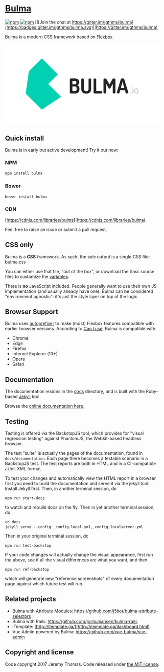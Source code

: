 # [Bulma](http://bulma.io)

[![npm](https://img.shields.io/npm/v/bulma.svg)](https://www.npmjs.com/package/bulma)
[![npm](https://img.shields.io/npm/dm/bulma.svg)](https://www.npmjs.com/package/bulma)
[![Join the chat at https://gitter.im/jgthms/bulma](https://badges.gitter.im/jgthms/bulma.svg)](https://gitter.im/jgthms/bulma)

Bulma is a modern CSS framework based on [Flexbox](https://developer.mozilla.org/en-US/docs/Web/CSS/CSS_Flexible_Box_Layout/Using_CSS_flexible_boxes).

[![Bulma: a Flexbox CSS framework](https://raw.githubusercontent.com/jgthms/bulma/master/docs/images/bulma-banner.png)](http://bulma.io)

## Quick install

Bulma is in early but active development! Try it out now:

### NPM

```sh
npm install bulma
```

### Bower

```sh
bower install bulma
```

### CDN

[https://cdnjs.com/libraries/bulma](https://cdnjs.com/libraries/bulma)

Feel free to raise an issue or submit a pull request.

## CSS only

Bulma is a **CSS** framework. As such, the sole output is a single CSS file: [bulma.css](https://github.com/jgthms/bulma/blob/master/css/bulma.css)

You can either use that file, "out of the box", or download the Sass source files to customize the [variables](http://bulma.io/documentation/overview/variables/).

There is **no** JavaScript included. People generally want to use their own JS implementation (and usually already have one). Bulma can be considered "environment agnostic": it's just the style layer on top of the logic.

## Browser Support

Bulma uses [autoprefixer](https://github.com/postcss/autoprefixer) to make (most) Flexbox features compatible with earlier browser versions. According to [Can I use](http://caniuse.com/#feat=flexbox), Bulma is compatible with:

* Chrome
* Edge
* Firefox
* Internet Explorer (10+)
* Opera
* Safari

## Documentation

The documentation resides in the [docs](docs) directory, and is built with the Ruby-based [Jekyll](https://jekyllrb.com/) tool.

Browse the [online documentation here.](http://bulma.io/documentation/overview/start/)

## Testing 

Testing is offered via the BackstopJS tool, which provides for "visual regression testing" against PhantomJS, the Webkit-based headless browser.

The test "suite" is actually the pages of the documentation, found in `docs/documentation`. Each page there becomes a testable scenario in 
a BackstopJS test. The test reports are both in HTML and in a CI-compatible JUnit XML format.

To test your changes and automatically view the HTML report in a browser, first you need to build the documentation and serve it via
the jekyll tool. Install Jekyll first. Then, in another terminal session, do
```
npm run start-docs
```
to watch and rebuild docs on the fly. Then in yet another terminal session, do
```
cd docs
jekyll serve --config _config.local.yml,_config.localserver.yml
```

Then in your original terminal session, do
```
npm run test-backstop
```

If your code changes will actually change the visual appearance, first run the above,
see if all the visual differences are what you want, and then
```
npm run ref-backstop
```
which will generate new "reference screenshots" of every documentation page against
which future test will run.

## Related projects

* Bulma with Attribute Modules: https://github.com/j5bot/bulma-attribute-selectors
* Bulma with Rails: https://github.com/joshuajansen/bulma-rails
* iTemplate: [http://itemplate.ga/](http://itemplate.ga/dashboard.html)
* Vue Admin powered by Bulma: https://github.com/vue-bulma/vue-admin

## Copyright and license

Code copyright 2017 Jeremy Thomas. Code released under [the MIT license](https://github.com/jgthms/bulma/blob/master/LICENSE).
